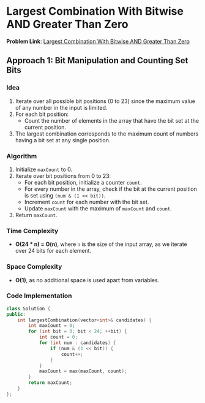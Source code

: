 # Largest Combination With Bitwise AND Greater Than Zero

**Problem Link**: [Largest Combination With Bitwise AND Greater Than Zero](https://leetcode.com/problems/largest-combination-with-bitwise-and-greater-than-zero)

## Approach 1: Bit Manipulation and Counting Set Bits

### Idea

1. Iterate over all possible bit positions (0 to 23) since the maximum value of any number in the input is limited.
2. For each bit position:
   - Count the number of elements in the array that have the bit set at the current position.
3. The largest combination corresponds to the maximum count of numbers having a bit set at any single position.

### Algorithm

1. Initialize `maxCount` to 0.
2. Iterate over bit positions from 0 to 23:
   - For each bit position, initialize a counter `count`.
   - For every number in the array, check if the bit at the current position is set using `(num & (1 << bit))`.
   - Increment `count` for each number with the bit set.
   - Update `maxCount` with the maximum of `maxCount` and `count`.
3. Return `maxCount`.

### Time Complexity

- **O(24 \* n) = O(n)**, where `n` is the size of the input array, as we iterate over 24 bits for each element.

### Space Complexity

- **O(1)**, as no additional space is used apart from variables.

### Code Implementation

```cpp
class Solution {
public:
    int largestCombination(vector<int>& candidates) {
        int maxCount = 0;
        for (int bit = 0; bit < 24; ++bit) {
            int count = 0;
            for (int num : candidates) {
                if (num & (1 << bit)) {
                    count++;
                }
            }
            maxCount = max(maxCount, count);
        }
        return maxCount;
    }
};
```
